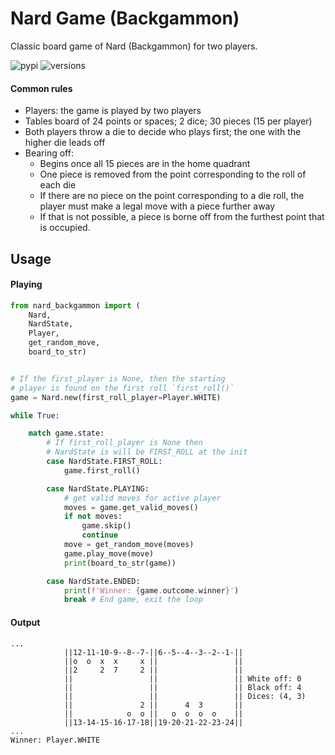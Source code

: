 # Nard Game (Backgammon)

Classic board game of Nard (Backgammon) for two players.

![pypi](https://img.shields.io/pypi/v/nard-backgammon.svg)
![versions](https://img.shields.io/pypi/pyversions/nard-backgammon.svg)



#### Common rules
- Players: the game is played by two players
- Tables board of 24 points or spaces; 2 dice; 30 pieces (15 per player)
- Both players throw a die to decide who plays first; the one with the higher die leads off
- Bearing off:
  - Begins once all 15 pieces are in the home quadrant
  - One piece is removed from the point corresponding to the roll of each die
  - If there are no piece on the point corresponding to a die roll, the player must make a legal move with a piece further away
  - If that is not possible, a piece is borne off from the furthest point that is occupied.

## Usage

#### Playing
```python
from nard_backgammon import (
    Nard, 
    NardState, 
    Player, 
    get_random_move, 
    board_to_str)


# If the first_player is None, then the starting
# player is found on the first roll `first_roll()`
game = Nard.new(first_roll_player=Player.WHITE)

while True:

    match game.state:
        # If first_roll_player is None then 
        # NardState is will be FIRST_ROLL at the init
        case NardState.FIRST_ROLL:
            game.first_roll()

        case NardState.PLAYING:
            # get valid moves for active player
            moves = game.get_valid_moves()
            if not moves:
                game.skip()
                continue
            move = get_random_move(moves)
            game.play_move(move)
            print(board_to_str(game))

        case NardState.ENDED:
            print(f'Winner: {game.outcome.winner}')
            break # End game, exit the loop
```

#### Output
```text
...
            ||12-11-10-9--8--7-||6--5--4--3--2--1-||
            ||o  o  x  x     x ||                 ||
            ||2     2  7     2 ||                 ||
            ||                 ||                 || White off: 0
            ||                 ||                 || Black off: 4
            ||                 ||                 || Dices: (4, 3)
            ||               2 ||      4  3       ||
            ||            o  o ||   o  o  o  o    ||
            ||13-14-15-16-17-18||19-20-21-22-23-24||
...
Winner: Player.WHITE
```
